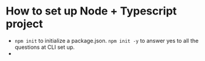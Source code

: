 # **How to set up Node + Typescript project**

* `npm init` to initialize a package.json. `npm init -y` to answer yes to all the questions at CLI set up.
* 